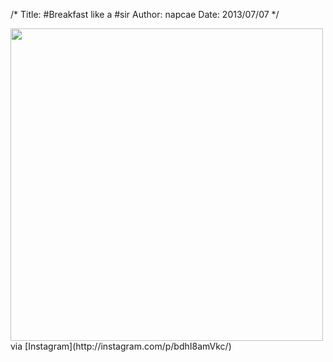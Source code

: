 /*
Title: #Breakfast like a #sir
Author: napcae
Date: 2013/07/07
*/

<img src="http://distilleryimage0.s3.amazonaws.com/172e524ee6ef11e2affb22000aa8059e_7.jpg" width="500" class="img-polaroid"/>  
via [Instagram](http://instagram.com/p/bdhI8amVkc/)
